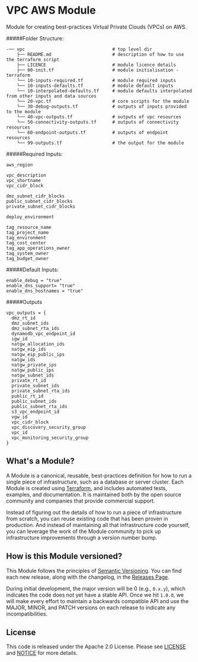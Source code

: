 # VPC AWS Module

Module for creating best-practices Virtual Private Clouds (VPCs) on AWS.

#####Folder Structure:
```
-── vpc                                 # top level dir
    ├── README.md                       # description of how to use the terraform script
    ├── LICENCE                         # module licence details
    ├── 00-init.tf                      # module initialisation - terraform
    └── 10-inputs-required.tf           # module required inputs
    └── 10-inputs-defaults.tf           # module default inputs
    └── 10-interpolated-defaults.tf     # module defaults interpolated from other inputs and data sources
    └── 20-vpc.tf                       # core scripts for the module
    └── 30-debug-outputs.tf             # outputs of inputs provided to the module
    └── 40-vpc-outputs.tf               # outputs of vpc resources
    └── 50-connectivity-outputs.tf      # outputs of connectivity resources
    └── 60-endpoint-outputs.tf          # outputs of endpoint resources
    └── 99-outputs.tf                   # the output for the module
```

#####Required Inputs:
```
aws_region

vpc_description
vpc_shortname
vpc_cidr_block

dmz_subnet_cidr_blocks
public_subnet_cidr_blocks
private_subnet_cidr_blocks

deploy_environment

tag_resource_name
tag_project_name
tag_environment
tag_cost_center
tag_app_operations_owner
tag_system_owner
tag_budget_owner
```

#####Default Inputs:
```
enable_debug = "true"
enable_dns_support= "true"
enable_dns_hostnames = "true"
```

#####Outputs
```
vpc_outputs = {
  dmz_rt_id
  dmz_subnet_ids
  dmz_subnet_rta_ids
  dynamodb_vpc_endpoint_id
  igw_id
  natgw_allocation_ids
  natgw_eip_ids
  natgw_eip_public_ips
  natgw_ids
  natgw_private_ips
  natgw_public_ips
  natgw_subnet_ids
  private_rt_id
  private_subnet_ids
  private_subnet_rta_ids
  public_rt_id
  public_subnet_ids
  public_subnet_rta_ids
  s3_vpc_endpoint_id
  vgw_id
  vpc_cidr_block
  vpc_discovery_security_group
  vpc_id
  vpc_monitoring_security_group
}
```

## What's a Module?

A Module is a canonical, reusable, best-practices definition for how to run a single piece of infrastructure, such 
as a database or server cluster. Each Module is created using [Terraform](https://www.terraform.io/), and
includes automated tests, examples, and documentation. It is maintained both by the open source community and 
companies that provide commercial support. 

Instead of figuring out the details of how to run a piece of infrastructure from scratch, you can reuse 
existing code that has been proven in production. And instead of maintaining all that infrastructure code yourself, 
you can leverage the work of the Module community to pick up infrastructure improvements through
a version number bump.

## How is this Module versioned?

This Module follows the principles of [Semantic Versioning](http://semver.org/). You can find each new release, 
along with the changelog, in the [Releases Page](../../releases). 

During initial development, the major version will be 0 (e.g., `0.x.y`), which indicates the code does not yet have a 
stable API. Once we hit `1.0.0`, we will make every effort to maintain a backwards compatible API and use the MAJOR, 
MINOR, and PATCH versions on each release to indicate any incompatibilities. 

## License

This code is released under the Apache 2.0 License. Please see [LICENSE](https://github.com/hashicorp/terraform-aws-consul/tree/master/LICENSE) and [NOTICE](https://github.com/hashicorp/terraform-aws-consul/tree/master/NOTICE) for more 
details.
